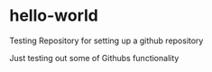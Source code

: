 # hello-world
Testing Repository for setting up a github repository

Just testing out some of Githubs functionality

